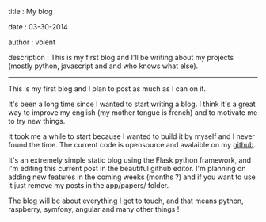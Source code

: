 title : My blog

date : 03-30-2014

author : volent

description : This is my first blog and I'll be writing about my projects (mostly python, javascript and and who knows what else).

----------

This is my first blog and I plan to post as much as I can on it.

It's been a long time since I wanted to start writing a blog. I think it's a great way to improve my english (my mother tongue is french) and to motivate me to try new things.

It took me a while to start because I wanted to build it by myself and I never found the time. The current code is opensource and avalaible on my [github](https://github.com/ZebediahKillgrave/yabuf).

It's an extremely simple static blog using the Flask python framework, and I'm editing this current post in the beautiful github editor. I'm planning on adding new features in the coming weeks (months ?) and if you want to use it just remove my posts in the app/papers/ folder.

The blog will be about everything I get to touch, and that means python, raspberry, symfony, angular and many other things !
